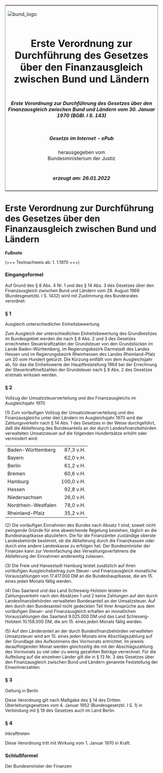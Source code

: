<span id="DECKBLATT.html"></span>

<table border="0" frame="border" width="100%">

<tr valign="top">

<td align="left">

![bund\_logo](BfJ_2021_Web_de_de.gif)

</td>

<td align="right">

 

</td>

</tr>

<tr align="center" valign="middle">

<td colspan="2">

# Erste Verordnung zur Durchführung des Gesetzes über den Finanzausgleich zwischen Bund und Ländern

</td>

</tr>

<tr align="center" valign="middle">

<td colspan="2">

##### Erste Verordnung zur Durchführung des Gesetzes über den Finanzausgleich zwischen Bund und Ländern vom 30. Januar 1970 (BGBl. I S. 143)

</td>

</tr>

<tr align="center" valign="middle">

<td colspan="2">

  
  

##### Gesetze im Internet - ePub  
  
herausgegeben vom  
Bundesministerium der Justiz

</td>

</tr>

<tr align="center" valign="bottom">

<td colspan="2">

  
  

##### erzeugt am: 26.01.2022

</td>

</tr>

</table>

<span id="BJNR001430970.html"></span>

# Erste Verordnung zur Durchführung des Gesetzes über den Finanzausgleich zwischen Bund und Ländern

<div>

  
**Fußnote**

<div class="jnhtml">

<div>

<div class="jurAbsatz">

(+++ Textnachweis ab: 1. 1.1970 +++)

</div>

</div>

</div>

</div>

<span id="BJNR001430970BJNE000100314.html"></span>

### Eingangsformel  

<div>

<div class="jnhtml">

<div>

<div class="jurAbsatz">

Auf Grund des § 8 Abs. 4 Nr. 1 und des § 14 Abs. 3 des Gesetzes über den
Finanzausgleich zwischen Bund und Ländern vom 28. August 1969
(Bundesgesetzbl. I S. 1432) wird mit Zustimmung des Bundesrates
verordnet:

</div>

</div>

</div>

</div>

<span id="BJNR001430970BJNE000200314.html"></span>

### § 1  
Ausgleich unterschiedlicher Einheitsbewertung

<div>

<div class="jnhtml">

<div>

<div class="jurAbsatz">

Zum Ausgleich der unterschiedlichen Einheitsbewertung des Grundbesitzes
im Bundesgebiet werden die nach § 8 Abs. 2 und 3 des Gesetzes
errechneten Steuerkraftzahlen der Grundsteuer von den Grundstücken im
Lande Baden-Württemberg, im Regierungsbezirk Darmstadt des Landes Hessen
und im Regierungsbezirk Rheinhessen des Landes Rheinland-Pfalz um 20 vom
Hundert gekürzt. Die Kürzung entfällt von dem Ausgleichsjahr ab, für das
die Einheitswerte der Hauptfeststellung 1964 bei der Errechnung der
Steuerkraftmeßzahlen der Grundsteuer nach § 8 Abs. 2 des Gesetzes
erstmals wirksam werden.

</div>

</div>

</div>

</div>

<span id="BJNR001430970BJNE000300314.html"></span>

### § 2  
Vollzug der Umsatzsteuerverteilung und des Finanzausgleichs im Ausgleichsjahr 1970

<div>

<div class="jnhtml">

<div>

<div class="jurAbsatz">

(1) Zum vorläufigen Vollzug der Umsatzsteuerverteilung und des
Finanzausgleichs unter den Ländern im Ausgleichsjahr 1970 wird der
Zahlungsverkehr nach § 14 Abs. 1 des Gesetzes in der Weise durchgeführt,
daß die Ablieferung des Bundesanteils an der durch Landesfinanzbehörden
verwalteten Umsatzsteuer auf die folgenden Hundertsätze erhöht oder
vermindert wird:  

|                     |            |
| :------------------ | ---------: |
| Baden-Württemberg   |  87,3 v.H. |
| Bayern              |  62,0 v.H. |
| Berlin              |  61,2 v.H. |
| Bremen              |  60,6 v.H. |
| Hamburg             | 100,0 v.H. |
| Hessen              |  92,8 v.H. |
| Niedersachsen       |  26,0 v.H. |
| Nordrhein-Westfalen |  78,0 v.H. |
| Rheinland-Pfalz     |  35,2 v.H. |

</div>

<div class="jurAbsatz">

(2) Die vorläufigen Einnahmen des Bundes nach Absatz 1 sind, soweit
nicht zwingende Gründe für eine abweichende Regelung bestehen, täglich
an die Bundeshauptkasse abzuliefern. Die für die Finanzämter zuständige
oberste Landesbehörde bestimmt, ob die Ablieferung durch die
Finanzkassen oder durch eine andere Landeskasse zu erfolgen hat. Der
Bundesminister der Finanzen kann zur Vereinfachung des
Verwaltungsverfahrens die Ablieferung der Einnahmen anderweitig
zulassen.

</div>

<div class="jurAbsatz">

(3) Die Freie und Hansestadt Hamburg leistet zusätzlich auf ihren
vorläufigen Ausgleichsbeitrag zum Steuer- und Finanzausgleich
monatliche Vorauszahlungen von 17.417.000 DM an die Bundeshauptkasse,
die am 15. eines jeden Monats fällig werden.

</div>

<div class="jurAbsatz">

(4) Das Saarland und das Land Schleswig-Holstein leisten im
Zahlungsverkehr nach den Absätzen 1 und 2 keine Zahlungen auf den durch
Landesfinanzbehörden verwalteten Bundesanteil an der Umsatzsteuer. Auf
den durch den Bundesanteil nicht gedeckten Teil ihrer Ansprüche aus dem
vorläufigen Steuer- und Finanzausgleich erhalten an monatlichen
Vorauszahlungen das Saarland 9.025.000 DM und das Land
Schleswig-Holstein 10.158.000 DM, die am 15. eines jeden Monats fällig
werden.

</div>

<div class="jurAbsatz">

(5) Auf den Länderanteil an der durch Bundesfinanzbehörden verwalteten
Umsatzsteuer wird am 15. eines jeden Monats eine Abschlagszahlung auf
der Grundlage des Aufkommens des Vormonats entrichtet. Im jeweils
darauffolgenden Monat werden gleichzeitig die mit der Abschlagszahlung
des Vormonats zu viel oder zu wenig gezahlten Beträge verrechnet. Für
die Aufteilung auf die einzelnen Länder gilt die in § 13 Nr. 3 des
Gesetzes über den Finanzausgleich zwischen Bund und Ländern genannte
Feststellung der Einwohnerzahlen.

</div>

</div>

</div>

</div>

<span id="BJNR001430970BJNE000400314.html"></span>

### § 3  
Geltung in Berlin

<div>

<div class="jnhtml">

<div>

<div class="jurAbsatz">

Diese Verordnung gilt nach Maßgabe des § 14 des Dritten
Überleitungsgesetzes vom 4. Januar 1952 (Bundesgesetzbl. I S. 1) in
Verbindung mit § 19 des Gesetzes auch im Land Berlin.

</div>

</div>

</div>

</div>

<span id="BJNR001430970BJNE000500314.html"></span>

### § 4  
Inkrafttreten

<div>

<div class="jnhtml">

<div>

<div class="jurAbsatz">

Diese Verordnung tritt mit Wirkung vom 1. Januar 1970 in Kraft.

</div>

</div>

</div>

</div>

<span id="BJNR001430970BJNE000600314.html"></span>

### Schlußformel  

<div>

<div class="jnhtml">

<div>

<div class="jurAbsatz">

<span class="SP">Der Bundesminister der Finanzen</span>

</div>

</div>

</div>

</div>
